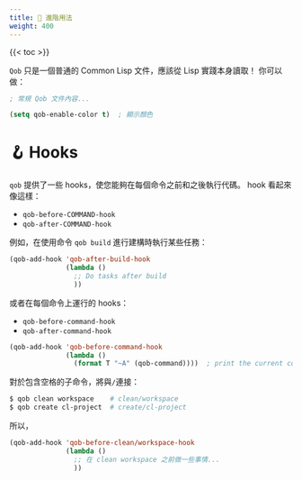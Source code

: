 ```yaml
---
title: 🔧 進階用法
weight: 400
---
```


{{< toc >}}

`Qob` 只是一個普通的 Common Lisp 文件，應該從 Lisp 實踐本身讀取！ 你可以做：

```cl
; 常規 Qob 文件內容...

(setq qob-enable-color t)  ; 顯示顏色
```

# 🪝 Hooks

`qob` 提供了一些 hooks，使您能夠在每個命令之前和之後執行代碼。 hook 看起來像這樣：

- `qob-before-COMMAND-hook`
- `qob-after-COMMAND-hook`

例如，在使用命令 `qob build` 進行建構時執行某些任務：

```cl
(qob-add-hook 'qob-after-build-hook
              (lambda ()
                ;; Do tasks after build
                ))
```

或者在每個命令上運行的 hooks：

- `qob-before-command-hook`
- `qob-after-command-hook`

```cl
(qob-add-hook 'qob-before-command-hook
              (lambda ()
                (format T "~A" (qob-command))))  ; print the current command
```

對於包含空格的子命令，將與`/`連接：

```sh
$ qob clean workspace    # clean/workspace
$ qob create cl-project  # create/cl-project
```

所以，

```cl
(qob-add-hook 'qob-before-clean/workspace-hook
              (lambda ()
                ;; 在 clean workspace 之前做一些事情...
                ))
```
